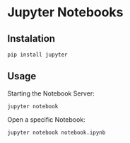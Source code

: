 # Jupyter Notebooks


## Instalation
```
pip install jupyter
```

## Usage

Starting the Notebook Server:
```
jupyter notebook
```

Open a specific Notebook:
```
jupyter notebook notebook.ipynb
```
